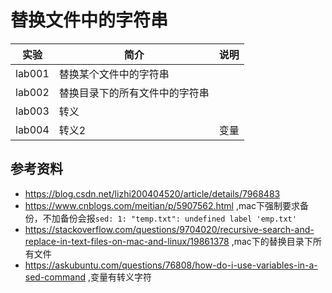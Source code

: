 # 替换文件中的字符串

|实验|简介|说明|
|---|---|---|
|lab001|替换某个文件中的字符串| |
|lab002|替换目录下的所有文件中的字符串| |
|lab003|转义||
|lab004|转义2|变量|

## 参考资料
 - https://blog.csdn.net/lizhi200404520/article/details/7968483
 - https://www.cnblogs.com/meitian/p/5907562.html ,mac下强制要求备份，不加备份会报`sed: 1: "temp.txt": undefined label 'emp.txt'`
 - https://stackoverflow.com/questions/9704020/recursive-search-and-replace-in-text-files-on-mac-and-linux/19861378 ,mac下的替换目录下所有文件
 - https://askubuntu.com/questions/76808/how-do-i-use-variables-in-a-sed-command ,变量有转义字符
